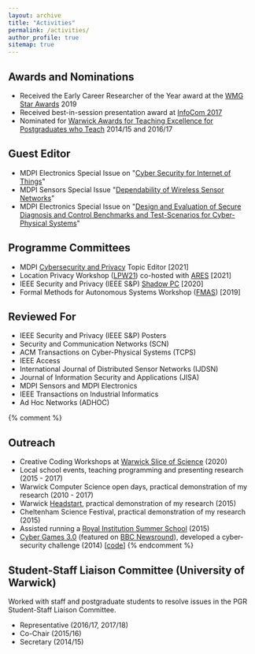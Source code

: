 ```yaml
---
layout: archive
title: "Activities"
permalink: /activities/
author_profile: true
sitemap: true
---
```


## Awards and Nominations

 * Received the Early Career Researcher of the Year award at the [WMG Star Awards](https://warwick.ac.uk/fac/sci/wmg/people/athena_swan/starawards/) 2019
 * Received best-in-session presentation award at [InfoCom 2017](https://infocom2017.ieee-infocom.org/)
 * Nominated for [Warwick Awards for Teaching Excellence for Postgraduates who Teach](https://warwick.ac.uk/services/od/academic-development/wate/watepgrinfo/) 2014/15 and 2016/17

## Guest Editor

 * MDPI Electronics Special Issue on "[Cyber Security for Internet of Things](https://www.mdpi.com/journal/electronics/special_issues/cyber_security_iot)"
 * MDPI Sensors Special Issue "[Dependability of Wireless Sensor Networks](https://www.mdpi.com/journal/sensors/special_issues/Dependability_WSN)"
 * MDPI Electronics Special Issue on "[Design and Evaluation of Secure Diagnosis and Control Benchmarks and Test-Scenarios for Cyber-Physical Systems](https://www.mdpi.com/journal/electronics/special_issues/design_evaluation_cyber-physical)"

## Programme Committees

 * MDPI [Cybersecurity and Privacy](https://www.mdpi.com/journal/jcp) Topic Editor [2021]
 * Location Privacy Workshop ([LPW21](http://security.ucc.ie/lpw21/)) co-hosted with [ARES](https://www.ares-conference.eu/) [2021]
 * IEEE Security and Privacy (IEEE S&P) [Shadow PC](https://www.ieee-security.org/TC/SP2020/shadowpc.html) [2020]
 * Formal Methods for Autonomous Systems Workshop ([FMAS](https://fmasworkshop.github.io/FMAS2019/)) [2019]

## Reviewed For

 * IEEE Security and Privacy (IEEE S&P) Posters
 * Security and Communication Networks (SCN)
 * ACM Transactions on Cyber-Physical Systems (TCPS)
 * IEEE Access
 * International Journal of Distributed Sensor Networks (IJDSN)
 * Journal of Information Security and Applications (JISA)
 * MDPI Sensors and MDPI Electronics
 * IEEE Transactions on Industrial Informatics
 * Ad Hoc Networks (ADHOC)

{% comment %}
## Outreach

 * Creative Coding Workshops at [Warwick Slice of Science](https://warwick.ac.uk/newsandevents/pressreleases/warwick_is_slicing/) (2020)
 * Local school events, teaching programming and presenting research (2015 - 2017)
 * Warwick Computer Science open days, practical demonstration of my research (2010 - 2017)
 * Warwick [Headstart](https://warwickcsdmheadstart.wordpress.com/page/4/), practical demonstration of my research (2015)
 * Cheltenham Science Festival, practical demonstration of my research (2015)
 * Assisted running a [Royal Institution Summer School](https://www.rigb.org/whats-on/events-2015/august/summer-school-2015-making-robots-robots) (2015)
 * [Cyber Games 3.0](https://warwick.ac.uk/fac/sci/dcs/news/?newsItem=094d43454aca447a014acf964ec958f5) (featured on [BBC Newsround](https://www.bbc.co.uk/newsround/30780263)), developed a cyber-security challenge (2014) [[code](https://github.com/WarwickDCSiLab/arduino-morse-code)]
{% endcomment %}

## Student-Staff Liaison Committee (University of Warwick)

Worked with staff and postgraduate students to resolve issues in the PGR Student-Staff Liaison Committee.
 * Representative (2016/17, 2017/18)
 * Co-Chair (2015/16)
 * Secretary (2014/15)
